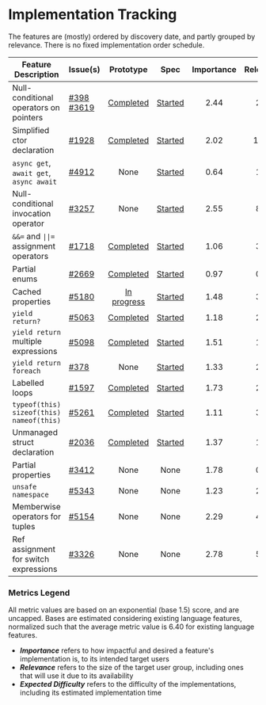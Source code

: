 # Implementation Tracking

The features are (mostly) ordered by discovery date, and partly grouped by relevance. There is no fixed implementation order schedule.

| Feature Description | Issue(s) | Prototype | Spec | Importance | Relevance | Expected Difficulty |
|---------------------|----------|:---------:|:----:|:----------:|:---------:|:-------------------:|
| Null-conditional operators on pointers | [#398](https://github.com/dotnet/csharplang/issues/398)<br/>[#3619](https://github.com/dotnet/csharplang/issues/3619) | [Completed](https://github.com/AlFasGD/roslyn/tree/conditional-access-pointers) | [Started](https://github.com/AlFasGD/csharplang/blob/conditional-access-pointers-spec/proposals/pointer-conditional-member-access.md) | 2.44 | 2.67 | 2.80 |
| Simplified ctor declaration | [#1928](https://github.com/dotnet/csharplang/discussions/1928) | [Completed](https://github.com/AlFasGD/roslyn/tree/features/simpler-ctor) | [Started](https://github.com/AlFasGD/csharplang/blob/simpler-ctor-spec/proposals/simpler-constructor-declarations.md) | 2.02 | 10.78 | 1.15 |
| `async get`, `await get`, `async await` | [#4912](https://github.com/dotnet/csharplang/discussions/4912) | None | [Started](https://github.com/AlFasGD/csharplang/blob/async-syntax-improvements/proposals/async-syntax-improvements.md) | 0.64 | 1.17 | 5.32 |
| Null-conditional invocation operator | [#3257](https://github.com/dotnet/csharplang/issues/3257) | None | [Started](https://github.com/AlFasGD/csharplang/blob/null-conditional-invocation/proposals/null-conditional-invocation.md) | 2.55 | 8.30 | 1.85 (4.98) |
| `&&=` and `\|\|=` assignment operators | [#1718](https://github.com/dotnet/csharplang/issues/1718) | [Completed](https://github.com/AlFasGD/roslyn/tree/features/compound-logical-operators) | [Started](https://github.com/AlFasGD/csharplang/blob/short-circ-logical-assignment-ops/proposals/short-circuit-logical-assignment-operators.md) | 1.06 | 3.76 | 1.27 |
| Partial enums | [#2669](https://github.com/dotnet/csharplang/discussions/2669) | [Completed](https://github.com/AlFasGD/roslyn/tree/features/partial-enums) | [Started](https://github.com/AlFasGD/csharplang/blob/partial-enums-spec/proposals/partial-enums.md) | 0.97 | 0.12 | 1.65 |
| Cached properties | [#5180](https://github.com/dotnet/csharplang/discussions/5180) | [In progress](https://github.com/AlFasGD/roslyn/tree/features/cached-properties) | [Started](https://github.com/AlFasGD/csharplang/blob/init-get-property-accessor/proposals/cached-properties.md) | 1.48 | 3.38 | 2.14 |
| `yield return?` | [#5063](https://github.com/dotnet/csharplang/discussions/5063) | [Completed](https://github.com/AlFasGD/roslyn/tree/conditional-yield-return) | [Started](https://github.com/AlFasGD/csharplang/blob/conditional-yield-return-spec/proposals/null-conditional-yield-return.md) | 1.18 | 2.40 | 1.56 |
| `yield return` multiple expressions | [#5098](https://github.com/dotnet/csharplang/discussions/5098) | [Completed](https://github.com/AlFasGD/roslyn/tree/features/yield-return-arglist) | [Started](https://github.com/AlFasGD/csharplang/blob/yield-return-exprlist/proposals/yield-return-expression-list.md) | 1.51 | 1.75 | 1.42 |
| `yield return foreach` | [#378](https://github.com/dotnet/csharplang/discussions/378) | None | [Started](https://github.com/AlFasGD/csharplang/blob/yield-return-foreach/proposals/yield-return-foreach.md) | 1.33 | 2.54 | 1.71 |
| Labelled loops | [#1597](https://github.com/dotnet/csharplang/issues/1597) | [Completed](https://github.com/AlFasGD/roslyn/tree/features/labelled-loops) | [Started](https://github.com/AlFasGD/csharplang/blob/labelled-loops/proposals/labelled-loops.md) | 1.73 | 2.28 | 1.97 |
| `typeof(this)`<br/>`sizeof(this)`<br/>`nameof(this)` | [#5261](https://github.com/dotnet/csharplang/discussions/5261) | [Completed](https://github.com/AlFasGD/roslyn/tree/features/this-type-operator-argument) | [Started](https://github.com/AlFasGD/csharplang/blob/this-type-operator-arguments/proposals/this-type-operator-arguments.md) | 1.11 | 3.65 | 1.50 |
| Unmanaged struct declaration | [#2036](https://github.com/dotnet/csharplang/discussions/2036) | [Completed](https://github.com/AlFasGD/roslyn/tree/features/unmanaged-struct-declarations) | [Started](https://github.com/AlFasGD/csharplang/blob/unmanaged-struct-declarations/proposals/unmanaged-struct-declarations.md) | 1.37 | 1.54 | 1.78 |
| Partial properties | [#3412](https://github.com/dotnet/csharplang/discussions/3412) | None | None | 1.78 | 0.56 | 2.02 |
| `unsafe namespace` | [#5343](https://github.com/dotnet/csharplang/discussions/5343) | None | None | 1.23 | 2.89 | 0.84 |
| Memberwise operators for tuples | [#5154](https://github.com/dotnet/csharplang/discussions/5154) | None | None | 2.29 | 4.16 | 1.90 |
| Ref assignment for switch expressions | [#3326](https://github.com/dotnet/csharplang/issues/3326) | None | None | 2.78 | 5.31 | 1.63 |

### Metrics Legend
All metric values are based on an exponential (base 1.5) score, and are uncapped. Bases are estimated considering existing language features, normalized such that the average metric value is 6.40 for existing language features.

- ***Importance*** refers to how impactful and desired a feature's implementation is, to its intended target users
- ***Relevance*** refers to the size of the target user group, including ones that will use it due to its availability
- ***Expected Difficulty*** refers to the difficulty of the implementations, including its estimated implementation time
